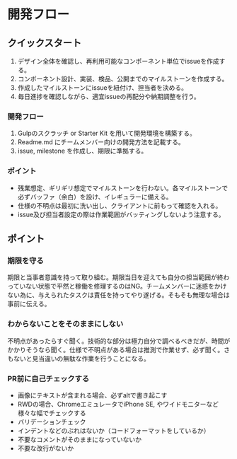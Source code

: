 # 開発フロー

## クイックスタート

1. デザイン全体を確認し、再利用可能なコンポーネント単位でissueを作成する。
2. コンポーネント設計、実装、検品、公開までのマイルストーンを作成する。
3. 作成したマイルストーンにissueを紐付け、担当者を決める。
4. 毎日進捗を確認しながら、適宜issueの再配分や納期調整を行う。

### 開発フロー

1. Gulpのスクラッチ or Starter Kit を用いて開発環境を構築する。
2. Readme.md にチームメンバー向けの開発方法を記載する。
3. issue, milestone を作成し、期限に準拠する。

### ポイント

* 残業想定、ギリギリ想定でマイルストーンを行わない。各マイルストーンで必ずバッファ（余白）を設け、イレギュラーに備える。
* 仕様の不明点は最初に洗い出し、クライアントに前もって確認を入れる。
* issue及び担当者設定の際は作業範囲がバッティングしないよう注意する。

## ポイント

### 期限を守る

期限と当事者意識を持って取り組む。期限当日を迎えても自分の担当範囲が終わっていない状態で平然と稼働を修理するのはNG。チームメンバーに迷惑をかけない為に、与えられたタスクは責任を持ってやり遂げる。そもそも無理な場合は事前に伝える。

### わからないことをそのままにしない

不明点があったらすぐ聞く。技術的な部分は極力自分で調べるべきだが、時間がかかりそうなら聞く。仕様で不明点がある場合は推測で作業せず、必ず聞く。さもないと見当違いの無駄な作業を行うことになる。

### PR前に自己チェックする

* 画像にテキストが含まれる場合、必ずaltで書き起こす
* RWDの場合、ChromeエミュレータでiPhone SE, やワイドモニターなど様々な幅でチェックする
* バリデーションチェック
* インデントなどのぶれはないか（コードフォーマットをしているか）
* 不要なコメントがそのままになっていないか
* 不要な改行がないか

